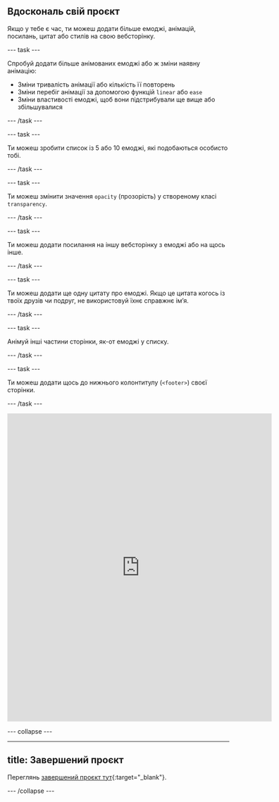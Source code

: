 ## Вдоскональ свій проєкт

<div style="display: flex; flex-wrap: wrap">
<div style="flex-basis: 200px; flex-grow: 1; margin-right: 15px;">
Якщо у тебе є час, ти можеш додати більше емоджі, анімацій, посилань, цитат або стилів на свою вебсторінку. 
</div>
</div>

--- task ---

Спробуй додати більше анімованих емоджі або ж зміни наявну анімацію:

- Зміни тривалість анімації або кількість її повторень
- Зміни перебіг анімації за допомогою функцій `linear` або `ease`
- Зміни властивості емоджі, щоб вони підстрибували ще вище або збільшувалися

--- /task ---

--- task ---

Ти можеш зробити список із 5 або 10 емоджі, які подобаються особисто тобі.

--- /task ---

--- task ---

Ти можеш змінити значення `opacity` (прозорість) у створеному класі `transparency`.

--- /task ---

--- task ---

Ти можеш додати посилання на іншу вебсторінку з емоджі або на щось інше.

--- /task ---

--- task ---

Ти можеш додати ще одну цитату про емоджі. Якщо це цитата когось із твоїх друзів чи подруг, не використовуй їхнє справжнє імʼя.

--- /task ---

--- task ---

Анімуй інші частини сторінки, як-от емоджі у списку.

--- /task ---

--- task ---

Ти можеш додати щось до нижнього колонтитулу (`<footer>`) своєї сторінки.

--- /task ---

<div>
<iframe src="https://editor.raspberrypi.org/uk-UA/embed/viewer/top-5-emoji-list-step-8" width="600" height="700" frameborder="0" marginwidth="0" marginheight="0" allowfullscreen> </iframe>
</div>

--- collapse ---

---
title: Завершений проєкт
---

Переглянь [завершений проєкт тут](https://editor.raspberrypi.org/uk-UA/projects/top-5-emoji-list-complete){:target="_blank"}.

--- /collapse ---
